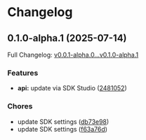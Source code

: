 # Changelog

## 0.1.0-alpha.1 (2025-07-14)

Full Changelog: [v0.0.1-alpha.0...v0.1.0-alpha.1](https://github.com/solvice/vrp-solver-sdk/compare/v0.0.1-alpha.0...v0.1.0-alpha.1)

### Features

* **api:** update via SDK Studio ([2481052](https://github.com/solvice/vrp-solver-sdk/commit/248105203eaca98ccbc0628a0e614326b1ec2e3f))


### Chores

* update SDK settings ([db73e98](https://github.com/solvice/vrp-solver-sdk/commit/db73e98cbc773046b117805f8ccc5edc3746a29e))
* update SDK settings ([f63a76d](https://github.com/solvice/vrp-solver-sdk/commit/f63a76dd716027c36e15f396fea3e4de8aae7ceb))
